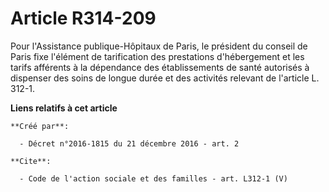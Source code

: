 # Article R314-209

Pour l'Assistance publique-Hôpitaux de Paris, le président du conseil de Paris fixe l'élément de tarification des prestations
d'hébergement et les tarifs afférents à la dépendance des établissements de santé autorisés à dispenser des soins de longue
durée et des activités relevant de l'article L. 312-1.

**Liens relatifs à cet article**

	**Créé par**:

	  - Décret n°2016-1815 du 21 décembre 2016 - art. 2

	**Cite**:

	  - Code de l'action sociale et des familles - art. L312-1 (V)

